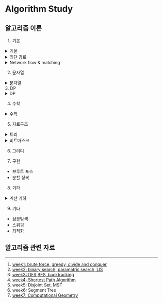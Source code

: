# Algorithm Study

## 알고리즘 이론

1. 기본
  <details>
  <summary>기본</summary>
  <div markdown="1">DFS</div>
  <div markdown="2">BFS</div>
  <div markdown="3">위상정렬</div>
  <div markdown="4">백트래킹</div>
  <div markdown="5">Euler Path/Circuit</div>
  <div markdown="6">SCC(Strong Connected Component)</div>
  <div markdown="7">2-SAT</div>
  <div markdown="8">단절점</div>
  <div markdown="9">MST</div>
  <div markdown="10">Global min-cut</div>
 </details>

 <details>
<summary>최단 경로</summary>
 <div markdown="1">Dijkstra</div>
 <div markdown="2">Bellman-Ford</div>
 <div markdown="3">Floyd-Warshall</div>
 <div markdown="4">SPFA</div>
</details>

<details>
<summary>Network flow & matching</summary>
 <div markdown="1">포드-풀커슨</div>
 <div markdown="2">에드먼 카프</div>
 <div markdown="3">디닉</div>
 <div markdown="4">최대유량(포드-풀커슨 or 에드먼 카프 or 디닉)</div>
 <div markdown="5">MCMF</div>
 <div markdown="6">이분매칭</div>
 <div markdown="7">Hopcroft-Karp</div>
 <div markdown="8">최소 버텍스 커버</div>
</details>

2. 문자열

<details>
<summary>문자열</summary>
 <div markdown="1">kmp</div>
 <div markdown="2">트라이</div>
 <div markdown="3">아호코라식</div>
 <div markdown="4">로빈-카프 알고리즘</div>
 <div markdown="5">suffix array</div>
</details>
3. DP
<details>
<summary>DP</summary>
 <div markdown="1">배낭문제</div>
 <div markdown="2">트리에서의 DP</div>
 <div markdown="3">다차원 DP</div>
</details>

4. 수학
 <details>
 <summary>수학</summary>
  <div markdown="1">페르마의 소정리</div>
  <div markdown="2">FFT</div>
  <div markdown="3">확장유클리드</div>
  <div markdown="4">중국인 나머지 정리</div>
 </details>

5. 자료구조
 <details>
 <summary>트리</summary>
  <div markdown="1">세그먼트 트리</div>
  <div markdown="2">lazy propagation</div>
  <div markdown="3">펜윅트리</div>
  <div markdown="4">sqrt decomposition</div>
  <div markdown="5">persistent segment tree</div>
  <div markdown="6">Merge sort tree</div>
  <div markdown="7">MO's algorithm</div>
  <div markdown="8">Parallel binary search</div>
 </details>

<details>
<summary>비트마스크</summary>
 <div markdown="1">nothing</div>

</details>

6. 그리디

7. 구현

-   브루트 포스
-   분할 정복

8. 기하
 <details>
 <summary>계산 기하</summary>
  <div markdown="1">컨벡스헐</div>
  <div markdown="2">회전하는 캘리퍼스</div>
  <div markdown="3">CCW</div>
  <div markdown="4">Convex Hull Trick</div>
 </details>

9. 기타

-   삼분탐색
-   스위핑
-   최적화

## 알고리즘 관련 자료

---

1.  [week1: brute force, greedy, divide and conquer](./assets/2021_summer_study/summer_algorithm_study_week1.pdf)
2.  [week2: binary search, paramatric search, LIS](./assets/2021_summer_study/summer_algorithm_study_week2.pdf)
3.  [week3: DFS,BFS, backtracking](./assets/2021_summer_study/summer_algorithm_study_week3.pdf)
4.  [week4: Shortest Path Algorithm](./assets/2021_summer_study/summer_algorithm_study_week4.pdf)
5.  week5: Disjoint Set, MST
6.  week6: Segment Tree
7.  [week7: Computational Geometry](./assets/algorithm_study_computational_geometry.pdf)
